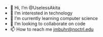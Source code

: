 - 👋 Hi, I’m @UselessAkita
- 👀 I’m interested in technology
- 🌱 I’m currently learning computer science
- 💞️ I’m looking to collaborate on code
- 📫 How to reach me jmbuhr@noctrl.edu

<!---
UselessAkita/UselessAkita is a ✨ special ✨ repository because its `README.md` (this file) appears on your GitHub profile.
You can click the Preview link to take a look at your changes.
--->
